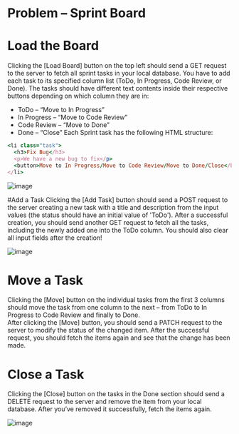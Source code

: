 # Problem – Sprint Board

# Load the Board
Clicking the [Load Board] button on the top left should send a GET request to the server to fetch all sprint tasks in your local database. You have to add each task to its specified column list (ToDo, In Progress, Code Review, or Done). The tasks should have different text contents inside their respective buttons depending on which column they are in:
-	ToDo – “Move to In Progress”
-	In Progress – “Move to Code Review”
-	Code Review – “Move to Done”
-	Done – “Close”
Each Sprint task has the following HTML structure:

```ruby
<li class="task">
  <h3>Fix Bug</h3>
  <p>We have a new bug to fix</p>
  <button>Move to In Progress/Move to Code Review/Move to Done/Close</button>
</li>
```

![image](https://github.com/Nedanovx/SoftUni/assets/107359038/aa6e6175-ed95-4663-907d-1d9203d46ca7)

#Add a Task
Clicking the [Add Task] button should send a POST request to the server creating a new task with a title and description from the input values (the status should have an initial value of 'ToDo'). After a successful creation, you should send another GET request to fetch all the tasks, including the newly added one into the ToDo column. You should also clear all input fields after the creation!

![image](https://github.com/Nedanovx/SoftUni/assets/107359038/f839899b-2248-4aa3-85c0-5917846b5c36)


# Move a Task
Clicking the [Move] button on the individual tasks from the first 3 columns should move the task from one column to the next – from ToDo to In Progress to Code Review and finally to Done.</br>
After clicking the [Move] button, you should send a PATCH request to the server to modify the status of the changed item. After the successful request, you should fetch the items again and see that the change has been made.

# Close a Task
Clicking the [Close] button on the tasks in the Done section should send a DELETE request to the server and remove the item from your local database. After you’ve removed it successfully, fetch the items again.

![image](https://github.com/Nedanovx/SoftUni/assets/107359038/9174c8c4-8cfa-4a60-a23c-ec833a634103)
